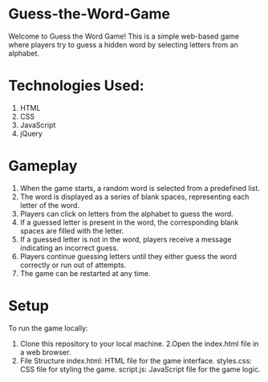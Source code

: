 # Guess-the-Word-Game

Welcome to Guess the Word Game! This is a simple web-based game where players try to guess a hidden word by selecting letters from an alphabet.

# Technologies Used:
1. HTML
2. CSS
3. JavaScript
4. jQuery

# Gameplay
1. When the game starts, a random word is selected from a predefined list.
2. The word is displayed as a series of blank spaces, representing each letter of the word.
3. Players can click on letters from the alphabet to guess the word.
4. If a guessed letter is present in the word, the corresponding blank spaces are filled with the letter.
5. If a guessed letter is not in the word, players receive a message indicating an incorrect guess.
6. Players continue guessing letters until they either guess the word correctly or run out of attempts.
7. The game can be restarted at any time.

# Setup
To run the game locally:

1. Clone this repository to your local machine.
2.Open the index.html file in a web browser.
3. File Structure
index.html: HTML file for the game interface.
styles.css: CSS file for styling the game.
script.js: JavaScript file for the game logic.

